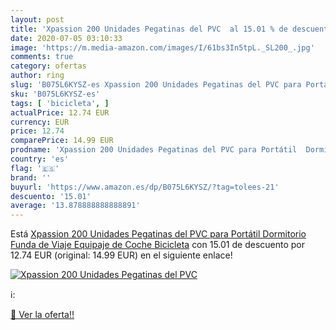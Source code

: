 ```yaml
---
layout: post
title: 'Xpassion 200 Unidades Pegatinas del PVC  al 15.01 % de descuento'
date: 2020-07-05 03:10:33
image: 'https://m.media-amazon.com/images/I/61bs3In5tpL._SL200_.jpg'
comments: true
category: ofertas
author: ring
slug: 'B075L6KYSZ-es Xpassion 200 Unidades Pegatinas del PVC para Portátil...'
sku: 'B075L6KYSZ-es'
tags: [ 'bicicleta', ]
actualPrice: 12.74 EUR
currency: EUR
price: 12.74
comparePrice: 14.99 EUR
prodname: 'Xpassion 200 Unidades Pegatinas del PVC para Portátil  Dormitorio  Funda de Viaje  Equipaje de Coche  Bicicleta'
country: 'es'
flag: '🇪🇸'
brand: ''
buyurl: 'https://www.amazon.es/dp/B075L6KYSZ/?tag=tolees-21'
descuento: '15.01'
average: '13.878888888888891'
---
```


Está [Xpassion 200 Unidades Pegatinas del PVC para Portátil  Dormitorio  Funda de Viaje  Equipaje de Coche  Bicicleta](https://www.amazon.es/dp/B075L6KYSZ/?tag=tolees-21) con 15.01 de descuento por 12.74 EUR (original: 14.99 EUR) en el siguiente enlace!

[![Xpassion 200 Unidades Pegatinas del PVC ](https://m.media-amazon.com/images/I/61bs3In5tpL._SL200_.jpg)](https://www.amazon.es/dp/B075L6KYSZ/?tag=tolees-21)

ℹ️:


[🛒 Ver la oferta!!](https://www.amazon.es/dp/B075L6KYSZ/?tag=tolees-21)
